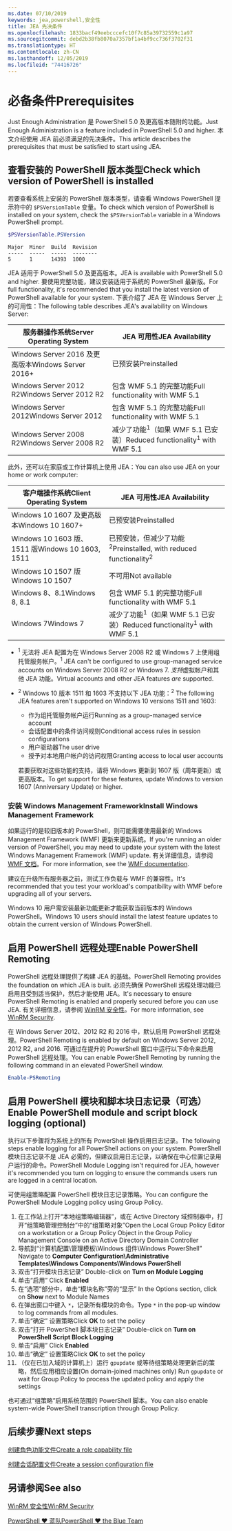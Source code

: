 ```yaml
---
ms.date: 07/10/2019
keywords: jea,powershell,安全性
title: JEA 先决条件
ms.openlocfilehash: 1833bacf49eebcccefc10f7c85a39732559c1a97
ms.sourcegitcommit: debd2b38fb8070a7357bf1a4bf9cc736f3702f31
ms.translationtype: HT
ms.contentlocale: zh-CN
ms.lasthandoff: 12/05/2019
ms.locfileid: "74416726"
---
```

# <a name="prerequisites"></a><span data-ttu-id="9c033-103">必备条件</span><span class="sxs-lookup"><span data-stu-id="9c033-103">Prerequisites</span></span>

<span data-ttu-id="9c033-104">Just Enough Administration 是 PowerShell 5.0 及更高版本随附的功能。</span><span class="sxs-lookup"><span data-stu-id="9c033-104">Just Enough Administration is a feature included in PowerShell 5.0 and higher.</span></span> <span data-ttu-id="9c033-105">本文介绍使用 JEA 前必须满足的先决条件。</span><span class="sxs-lookup"><span data-stu-id="9c033-105">This article describes the prerequisites that must be satisfied to start using JEA.</span></span>


## <a name="check-which-version-of-powershell-is-installed"></a><span data-ttu-id="9c033-106">查看安装的 PowerShell 版本类型</span><span class="sxs-lookup"><span data-stu-id="9c033-106">Check which version of PowerShell is installed</span></span>

<span data-ttu-id="9c033-107">若要查看系统上安装的 PowerShell 版本类型，请查看 Windows PowerShell 提示符中的 `$PSVersionTable` 变量。</span><span class="sxs-lookup"><span data-stu-id="9c033-107">To check which version of PowerShell is installed on your system, check the `$PSVersionTable` variable in a Windows PowerShell prompt.</span></span>

```powershell
$PSVersionTable.PSVersion
```

```Output
Major  Minor  Build  Revision
-----  -----  -----  --------
5      1      14393  1000
```

<span data-ttu-id="9c033-108">JEA 适用于 PowerShell 5.0 及更高版本。</span><span class="sxs-lookup"><span data-stu-id="9c033-108">JEA is available with PowerShell 5.0 and higher.</span></span> <span data-ttu-id="9c033-109">要使用完整功能，建议安装适用于系统的 PowerShell 最新版。</span><span class="sxs-lookup"><span data-stu-id="9c033-109">For full functionality, it's recommended that you install the latest version of PowerShell available for your system.</span></span> <span data-ttu-id="9c033-110">下表介绍了 JEA 在 Windows Server 上的可用性：</span><span class="sxs-lookup"><span data-stu-id="9c033-110">The following table describes JEA's availability on Windows Server:</span></span>

| <span data-ttu-id="9c033-111">服务器操作系统</span><span class="sxs-lookup"><span data-stu-id="9c033-111">Server Operating System</span></span> |                <span data-ttu-id="9c033-112">JEA 可用性</span><span class="sxs-lookup"><span data-stu-id="9c033-112">JEA Availability</span></span>                |
| ----------------------- | ---------------------------------------------- |
| <span data-ttu-id="9c033-113">Windows Server 2016 及更高版本</span><span class="sxs-lookup"><span data-stu-id="9c033-113">Windows Server 2016+</span></span>    | <span data-ttu-id="9c033-114">已预安装</span><span class="sxs-lookup"><span data-stu-id="9c033-114">Preinstalled</span></span>                                   |
| <span data-ttu-id="9c033-115">Windows Server 2012 R2</span><span class="sxs-lookup"><span data-stu-id="9c033-115">Windows Server 2012 R2</span></span>  | <span data-ttu-id="9c033-116">包含 WMF 5.1 的完整功能</span><span class="sxs-lookup"><span data-stu-id="9c033-116">Full functionality with WMF 5.1</span></span>                |
| <span data-ttu-id="9c033-117">Windows Server 2012</span><span class="sxs-lookup"><span data-stu-id="9c033-117">Windows Server 2012</span></span>     | <span data-ttu-id="9c033-118">包含 WMF 5.1 的完整功能</span><span class="sxs-lookup"><span data-stu-id="9c033-118">Full functionality with WMF 5.1</span></span>                |
| <span data-ttu-id="9c033-119">Windows Server 2008 R2</span><span class="sxs-lookup"><span data-stu-id="9c033-119">Windows Server 2008 R2</span></span>  | <span data-ttu-id="9c033-120">减少了功能<sup>1</sup>（如果 WMF 5.1 已安装）</span><span class="sxs-lookup"><span data-stu-id="9c033-120">Reduced functionality<sup>1</sup> with WMF 5.1</span></span> |

<span data-ttu-id="9c033-121">此外，还可以在家庭或工作计算机上使用 JEA：</span><span class="sxs-lookup"><span data-stu-id="9c033-121">You can also use JEA on your home or work computer:</span></span>

| <span data-ttu-id="9c033-122">客户端操作系统</span><span class="sxs-lookup"><span data-stu-id="9c033-122">Client Operating System</span></span> |                   <span data-ttu-id="9c033-123">JEA 可用性</span><span class="sxs-lookup"><span data-stu-id="9c033-123">JEA Availability</span></span>                   |
| ----------------------- | ---------------------------------------------------- |
| <span data-ttu-id="9c033-124">Windows 10 1607 及更高版本</span><span class="sxs-lookup"><span data-stu-id="9c033-124">Windows 10 1607+</span></span>        | <span data-ttu-id="9c033-125">已预安装</span><span class="sxs-lookup"><span data-stu-id="9c033-125">Preinstalled</span></span>                                         |
| <span data-ttu-id="9c033-126">Windows 10 1603 版、1511 版</span><span class="sxs-lookup"><span data-stu-id="9c033-126">Windows 10 1603, 1511</span></span>   | <span data-ttu-id="9c033-127">已预安装，但减少了功能<sup>2</sup></span><span class="sxs-lookup"><span data-stu-id="9c033-127">Preinstalled, with reduced functionality<sup>2</sup></span></span> |
| <span data-ttu-id="9c033-128">Windows 10 1507 版</span><span class="sxs-lookup"><span data-stu-id="9c033-128">Windows 10 1507</span></span>         | <span data-ttu-id="9c033-129">不可用</span><span class="sxs-lookup"><span data-stu-id="9c033-129">Not available</span></span>                                        |
| <span data-ttu-id="9c033-130">Windows 8、8.1</span><span class="sxs-lookup"><span data-stu-id="9c033-130">Windows 8, 8.1</span></span>          | <span data-ttu-id="9c033-131">包含 WMF 5.1 的完整功能</span><span class="sxs-lookup"><span data-stu-id="9c033-131">Full functionality with WMF 5.1</span></span>                      |
| <span data-ttu-id="9c033-132">Windows 7</span><span class="sxs-lookup"><span data-stu-id="9c033-132">Windows 7</span></span>               | <span data-ttu-id="9c033-133">减少了功能<sup>1</sup>（如果 WMF 5.1 已安装）</span><span class="sxs-lookup"><span data-stu-id="9c033-133">Reduced functionality<sup>1</sup> with WMF 5.1</span></span>       |

- <span data-ttu-id="9c033-134"><sup>1</sup> 无法将 JEA 配置为在 Windows Server 2008 R2 或 Windows 7 上使用组托管服务帐户。</span><span class="sxs-lookup"><span data-stu-id="9c033-134"><sup>1</sup> JEA can't be configured to use group-managed service accounts on Windows Server 2008 R2 or Windows 7.</span></span> <span data-ttu-id="9c033-135">*支持*虚拟帐户和其他 JEA 功能。</span><span class="sxs-lookup"><span data-stu-id="9c033-135">Virtual accounts and other JEA features *are* supported.</span></span>

- <span data-ttu-id="9c033-136"><sup>2</sup> Windows 10 版本 1511 和 1603 不支持以下 JEA 功能：</span><span class="sxs-lookup"><span data-stu-id="9c033-136"><sup>2</sup> The following JEA features aren't supported on Windows 10 versions 1511 and 1603:</span></span>

  - <span data-ttu-id="9c033-137">作为组托管服务帐户运行</span><span class="sxs-lookup"><span data-stu-id="9c033-137">Running as a group-managed service account</span></span>
  - <span data-ttu-id="9c033-138">会话配置中的条件访问规则</span><span class="sxs-lookup"><span data-stu-id="9c033-138">Conditional access rules in session configurations</span></span>
  - <span data-ttu-id="9c033-139">用户驱动器</span><span class="sxs-lookup"><span data-stu-id="9c033-139">The user drive</span></span>
  - <span data-ttu-id="9c033-140">授予对本地用户帐户的访问权限</span><span class="sxs-lookup"><span data-stu-id="9c033-140">Granting access to local user accounts</span></span>

  <span data-ttu-id="9c033-141">若要获取对这些功能的支持，请将 Windows 更新到 1607 版（周年更新）或更高版本。</span><span class="sxs-lookup"><span data-stu-id="9c033-141">To get support for these features, update Windows to version 1607 (Anniversary Update) or higher.</span></span>

### <a name="install-windows-management-framework"></a><span data-ttu-id="9c033-142">安装 Windows Management Framework</span><span class="sxs-lookup"><span data-stu-id="9c033-142">Install Windows Management Framework</span></span>

<span data-ttu-id="9c033-143">如果运行的是较旧版本的 PowerShell，则可能需要使用最新的 Windows Management Framework (WMF) 更新来更新系统。</span><span class="sxs-lookup"><span data-stu-id="9c033-143">If you're running an older version of PowerShell, you may need to update your system with the latest Windows Management Framework (WMF) update.</span></span> <span data-ttu-id="9c033-144">有关详细信息，请参阅 [WMF 文档](/powershell/scripting/wmf/overview)。</span><span class="sxs-lookup"><span data-stu-id="9c033-144">For more information, see the [WMF documentation](/powershell/scripting/wmf/overview).</span></span>

<span data-ttu-id="9c033-145">建议在升级所有服务器之前，测试工作负载与 WMF 的兼容性。</span><span class="sxs-lookup"><span data-stu-id="9c033-145">It's recommended that you test your workload's compatibility with WMF before upgrading all of your servers.</span></span>

<span data-ttu-id="9c033-146">Windows 10 用户需安装最新功能更新才能获取当前版本的 Windows PowerShell。</span><span class="sxs-lookup"><span data-stu-id="9c033-146">Windows 10 users should install the latest feature updates to obtain the current version of Windows PowerShell.</span></span>

## <a name="enable-powershell-remoting"></a><span data-ttu-id="9c033-147">启用 PowerShell 远程处理</span><span class="sxs-lookup"><span data-stu-id="9c033-147">Enable PowerShell Remoting</span></span>

<span data-ttu-id="9c033-148">PowerShell 远程处理提供了构建 JEA 的基础。</span><span class="sxs-lookup"><span data-stu-id="9c033-148">PowerShell Remoting provides the foundation on which JEA is built.</span></span> <span data-ttu-id="9c033-149">必须先确保 PowerShell 远程处理功能已启用且受到适当保护，然后才能使用 JEA。</span><span class="sxs-lookup"><span data-stu-id="9c033-149">It's necessary to ensure PowerShell Remoting is enabled and properly secured before you can use JEA.</span></span> <span data-ttu-id="9c033-150">有关详细信息，请参阅 [WinRM 安全性](/powershell/scripting/learn/remoting/winrmsecurity)。</span><span class="sxs-lookup"><span data-stu-id="9c033-150">For more information, see [WinRM Security](/powershell/scripting/learn/remoting/winrmsecurity).</span></span>

<span data-ttu-id="9c033-151">在 Windows Server 2012、2012 R2 和 2016 中，默认启用 PowerShell 远程处理。</span><span class="sxs-lookup"><span data-stu-id="9c033-151">PowerShell Remoting is enabled by default on Windows Server 2012, 2012 R2, and 2016.</span></span> <span data-ttu-id="9c033-152">可通过在提升的 PowerShell 窗口中运行以下命令来启用 PowerShell 远程处理。</span><span class="sxs-lookup"><span data-stu-id="9c033-152">You can enable PowerShell Remoting by running the following command in an elevated PowerShell window.</span></span>

```powershell
Enable-PSRemoting
```

## <a name="enable-powershell-module-and-script-block-logging-optional"></a><span data-ttu-id="9c033-153">启用 PowerShell 模块和脚本块日志记录（可选）</span><span class="sxs-lookup"><span data-stu-id="9c033-153">Enable PowerShell module and script block logging (optional)</span></span>

<span data-ttu-id="9c033-154">执行以下步骤将为系统上的所有 PowerShell 操作启用日志记录。</span><span class="sxs-lookup"><span data-stu-id="9c033-154">The following steps enable logging for all PowerShell actions on your system.</span></span> <span data-ttu-id="9c033-155">PowerShell 模块日志记录不是 JEA 必需的，但建议启用日志记录，以确保在中心位置记录用户运行的命令。</span><span class="sxs-lookup"><span data-stu-id="9c033-155">PowerShell Module Logging isn't required for JEA, however it's recommended you turn on logging to ensure the commands users run are logged in a central location.</span></span>

<span data-ttu-id="9c033-156">可使用组策略配置 PowerShell 模块日志记录策略。</span><span class="sxs-lookup"><span data-stu-id="9c033-156">You can configure the PowerShell Module Logging policy using Group Policy.</span></span>

1. <span data-ttu-id="9c033-157">在工作站上打开“本地组策略编辑器”，或在 Active Directory 域控制器中，打开“组策略管理控制台”中的“组策略对象”</span><span class="sxs-lookup"><span data-stu-id="9c033-157">Open the Local Group Policy Editor on a workstation or a Group Policy Object in the Group Policy Management Console on an Active Directory Domain Controller</span></span>
2. <span data-ttu-id="9c033-158">导航到“计算机配置\\管理模板\\Windows 组件\\Windows PowerShell” </span><span class="sxs-lookup"><span data-stu-id="9c033-158">Navigate to **Computer Configuration\\Administrative Templates\\Windows Components\\Windows PowerShell**</span></span>
3. <span data-ttu-id="9c033-159">双击“打开模块日志记录” </span><span class="sxs-lookup"><span data-stu-id="9c033-159">Double-click on **Turn on Module Logging**</span></span>
4. <span data-ttu-id="9c033-160">单击“启用” </span><span class="sxs-lookup"><span data-stu-id="9c033-160">Click **Enabled**</span></span>
5. <span data-ttu-id="9c033-161">在“选项”部分中，单击“模块名称”旁的“显示” </span><span class="sxs-lookup"><span data-stu-id="9c033-161">In the Options section, click on **Show** next to Module Names</span></span>
6. <span data-ttu-id="9c033-162">在弹出窗口中键入 `*`，记录所有模块的命令。</span><span class="sxs-lookup"><span data-stu-id="9c033-162">Type `*` in the pop-up window to log commands from all modules.</span></span>
7. <span data-ttu-id="9c033-163">单击“确定”  设置策略</span><span class="sxs-lookup"><span data-stu-id="9c033-163">Click **OK** to set the policy</span></span>
8. <span data-ttu-id="9c033-164">双击“打开 PowerShell 脚本块日志记录” </span><span class="sxs-lookup"><span data-stu-id="9c033-164">Double-click on **Turn on PowerShell Script Block Logging**</span></span>
9. <span data-ttu-id="9c033-165">单击“启用” </span><span class="sxs-lookup"><span data-stu-id="9c033-165">Click **Enabled**</span></span>
10. <span data-ttu-id="9c033-166">单击“确定”  设置策略</span><span class="sxs-lookup"><span data-stu-id="9c033-166">Click **OK** to set the policy</span></span>
11. <span data-ttu-id="9c033-167">（仅在已加入域的计算机上）运行 `gpupdate` 或等待组策略处理更新后的策略，然后应用相应设置</span><span class="sxs-lookup"><span data-stu-id="9c033-167">(On domain-joined machines only) Run `gpupdate` or wait for Group Policy to process the updated policy and apply the settings</span></span>

<span data-ttu-id="9c033-168">也可通过“组策略”启用系统范围的 PowerShell 脚本。</span><span class="sxs-lookup"><span data-stu-id="9c033-168">You can also enable system-wide PowerShell transcription through Group Policy.</span></span>

## <a name="next-steps"></a><span data-ttu-id="9c033-169">后续步骤</span><span class="sxs-lookup"><span data-stu-id="9c033-169">Next steps</span></span>

[<span data-ttu-id="9c033-170">创建角色功能文件</span><span class="sxs-lookup"><span data-stu-id="9c033-170">Create a role capability file</span></span>](role-capabilities.md)

[<span data-ttu-id="9c033-171">创建会话配置文件</span><span class="sxs-lookup"><span data-stu-id="9c033-171">Create a session configuration file</span></span>](session-configurations.md)

## <a name="see-also"></a><span data-ttu-id="9c033-172">另请参阅</span><span class="sxs-lookup"><span data-stu-id="9c033-172">See also</span></span>

[<span data-ttu-id="9c033-173">WinRM 安全性</span><span class="sxs-lookup"><span data-stu-id="9c033-173">WinRM Security</span></span>](/powershell/scripting/learn/remoting/winrmsecurity)

[<span data-ttu-id="9c033-174">PowerShell ♥ 蓝队</span><span class="sxs-lookup"><span data-stu-id="9c033-174">PowerShell ♥ the Blue Team</span></span>](https://devblogs.microsoft.com/powershell/powershell-the-blue-team/)
